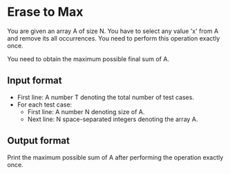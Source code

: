 # Erase to Max

You are given an array A of size N. You have to select any value 'x' from A and remove its all occurrences. You need to perform this operation exactly once.

You need to obtain the maximum possible final sum of A.

## Input format

- First line: A number T denoting the total number of test cases.
- For each test case:
  - First line: A number N denoting size of A.
  - Next line: N space-separated integers denoting the array A.

## Output format

Print the maximum possible sum of A after performing the operation exactly once.
